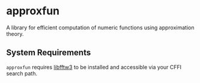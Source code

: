 # approxfun

A library for efficient computation of numeric functions using approximation theory.

## System Requirements

`approxfun` requires [libfftw3](http://www.fftw.org/) to be installed and accessible via your CFFI search path.
